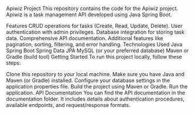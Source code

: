 Apiwiz Project
This repository contains the code for the Apiwiz project. Apiwiz is a task management API developed using Java Spring Boot.

Features
CRUD operations for tasks (Create, Read, Update, Delete).
User authentication with admin privileges.
Database integration for storing task data.
Comprehensive API documentation.
Additional features like pagination, sorting, filtering, and error handling.
Technologies Used
Java
Spring Boot
Spring Data JPA
MySQL (or your preferred database)
Maven or Gradle (build tool)
Getting Started
To run this project locally, follow these steps:

Clone this repository to your local machine.
Make sure you have Java and Maven (or Gradle) installed.
Configure your database settings in the application properties file.
Build the project using Maven or Gradle.
Run the application.
API Documentation
You can find the API documentation in the documentation folder. It includes details about authentication procedures, available endpoints, and request/response formats.

